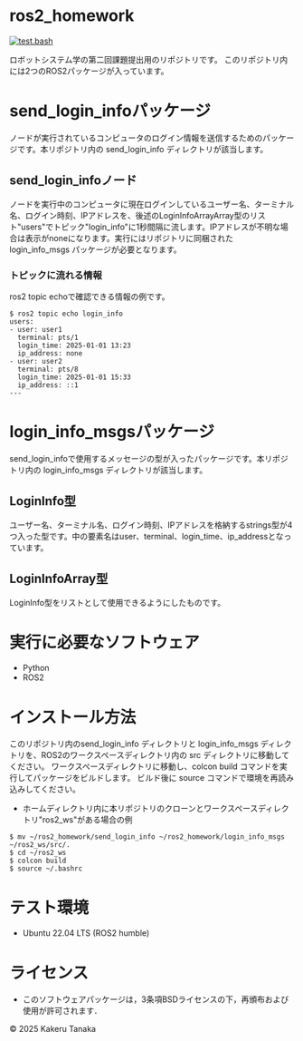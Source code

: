 # ros2_homework
[![test.bash](https://github.com/TanakaKakeru/ros2_homework/actions/workflows/test.yml/badge.svg)](https://github.com/TanakaKakeru/ros2_homework/actions/workflows/test.yml)

ロボットシステム学の第二回課題提出用のリポジトリです。
このリポジトリ内には2つのROS2パッケージが入っています。

# send_login_infoパッケージ

ノードが実行されているコンピュータのログイン情報を送信するためのパッケージです。本リポジトリ内の send_login_info ディレクトリが該当します。 

## send_login_infoノード

ノードを実行中のコンピュータに現在ログインしているユーザー名、ターミナル名、ログイン時刻、IPアドレスを、後述のLoginInfoArrayArray型のリスト"users"でトピック"login_info"に1秒間隔に流します。IPアドレスが不明な場合は表示がnoneになります。実行にはリポジトリに同梱された login_info_msgs パッケージが必要となります。

### トピックに流れる情報
ros2 topic echoで確認できる情報の例です。
```
$ ros2 topic echo login_info
users:
- user: user1
  terminal: pts/1
  login_time: 2025-01-01 13:23
  ip_address: none
- user: user2
  terminal: pts/8
  login_time: 2025-01-01 15:33
  ip_address: ::1
---
```
# login_info_msgsパッケージ

send_login_infoで使用するメッセージの型が入ったパッケージです。本リポジトリ内の login_info_msgs ディレクトリが該当します。

## LoginInfo型

ユーザー名、ターミナル名、ログイン時刻、IPアドレスを格納するstrings型が4つ入った型です。中の要素名はuser、terminal、login_time、ip_addressとなっています。

## LoginInfoArray型

LoginInfo型をリストとして使用できるようにしたものです。

# 実行に必要なソフトウェア
- Python
- ROS2

# インストール方法

このリポジトリ内のsend_login_info ディレクトリと login_info_msgs ディレクトリを、ROS2のワークスペースディレクトリ内の src ディレクトリに移動してください。
ワークスペースディレクトリに移動し、colcon build コマンドを実行してパッケージをビルドします。
ビルド後に source コマンドで環境を再読み込みしてください。

- ホームディレクトリ内に本リポジトリのクローンとワークスペースディレクトリ"ros2_ws"がある場合の例
```
$ mv ~/ros2_homework/send_login_info ~/ros2_homework/login_info_msgs ~/ros2_ws/src/.
$ cd ~/ros2_ws 
$ colcon build
$ source ~/.bashrc
```

# テスト環境
- Ubuntu 22.04 LTS (ROS2 humble)

# ライセンス
- このソフトウェアパッケージは，3条項BSDライセンスの下，再頒布および使用が許可されます．

© 2025 Kakeru Tanaka
